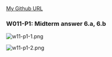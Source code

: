 [My Github URL](https://github.com/CactusRay/1112_wp2_demo_75)

### W011-P1: Midterm answer 6.a, 6.b
 
![w11-p1-1.png](https://eumovzkxoivpebjwcgny.supabase.co/storage/v1/object/public/demo-75/md_img/w11-p1-1.png)

![w11-p1-2.png](https://eumovzkxoivpebjwcgny.supabase.co/storage/v1/object/public/demo-75/md_img/w11-p1-2.png)

